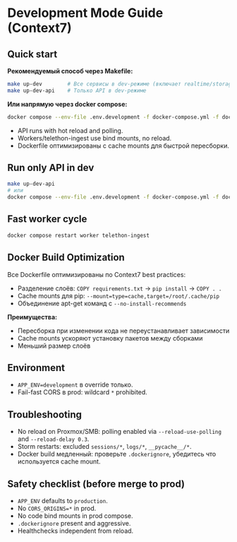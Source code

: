 # Development Mode Guide (Context7)

## Quick start

**Рекомендуемый способ через Makefile:**
```bash
make up-dev        # Все сервисы в dev-режиме (включает realtime/storage для бэкапов сессий)
make up-dev-api    # Только API в dev-режиме
```

**Или напрямую через docker compose:**
```bash
docker compose --env-file .env.development -f docker-compose.yml -f docker-compose.dev.yml up -d
```

- API runs with hot reload and polling.
- Workers/telethon-ingest use bind mounts, no reload.
- Dockerfile оптимизированы с cache mounts для быстрой пересборки.

## Run only API in dev

```bash
make up-dev-api
# или
docker compose --env-file .env.development -f docker-compose.yml -f docker-compose.dev.yml up -d api
```

## Fast worker cycle

```bash
docker compose restart worker telethon-ingest
```

## Docker Build Optimization

Все Dockerfile оптимизированы по Context7 best practices:
- Разделение слоёв: `COPY requirements.txt` → `pip install` → `COPY . .`
- Cache mounts для pip: `--mount=type=cache,target=/root/.cache/pip`
- Объединение apt-get команд с `--no-install-recommends`

**Преимущества:**
- Пересборка при изменении кода не переустанавливает зависимости
- Cache mounts ускоряют установку пакетов между сборками
- Меньший размер слоёв

## Environment

- `APP_ENV=development` в override только.
- Fail-fast CORS в prod: wildcard `*` prohibited.

## Troubleshooting

- No reload on Proxmox/SMB: polling enabled via `--reload-use-polling` and `--reload-delay 0.3`.
- Storm restarts: excluded `sessions/*`, `logs/*`, `__pycache__/*`.
- Docker build медленный: проверьте `.dockerignore`, убедитесь что используется cache mount.

## Safety checklist (before merge to prod)

- `APP_ENV` defaults to `production`.
- No `CORS_ORIGINS=*` in prod.
- No code bind mounts in prod compose.
- `.dockerignore` present and aggressive.
- Healthchecks independent from reload.
